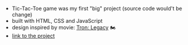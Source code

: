 - Tic-Tac-Toe game was my first "big" project (source code would't be change)
- built with HTML, CSS and JavaScript
- design inspired by movie: [Tron: Legacy](https://www.imdb.com/title/tt1104001/) :motorcycle:
- [link to the project](https://celebrated-speculoos-2d5b5c.netlify.app)

